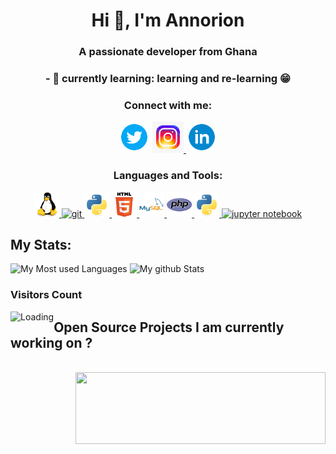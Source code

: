 
<div>


<h1 align="center">Hi 👋, I'm Annorion</h1>
<h3 align="center">A passionate developer from Ghana</h3>
<h3 align="center">- 📙 currently learning: learning and re-learning 😁️</h3>
<h3 align="center">Connect with me:</h3>
<p align="center">
<a href="https://twitter.com/GyimahAnnor" target="_blank"><img src="https://github.com/felaris/felaris/blob/master/images/icons8-twitter-circled.gif?raw=true" alt="Twitter Icon" height="50px" width="50px" /></a>
<a   href="https://www.instagram.com/its_gyimah/" target='_blank'> <img src="https://github.com/felaris/felaris/blob/master/images/icons8-instagram.gif?raw=true" alt ="Instagram icon"   width="50px" height="50px"  >  </a>
<a  href="www.linkedin.com/in/annor-gyimah/" target="_blank"><img src="https://github.com/felaris/felaris/blob/master/images/icons8-linkedin-circled.gif?raw=true" alt = "Linkedin icon"    width="50px" height="50px"></a>
</p>

<h3 align="center">Languages and Tools:</h3>
<p align="center"> <a href="https://www.linux.org/" target="_blank" rel="noreferrer"> <img src="https://raw.githubusercontent.com/devicons/devicon/master/icons/linux/linux-original.svg" alt="linux" width="40" height="40"/> </a>  <a href="https://git-scm.com/" target="_blank"> <img src="https://www.vectorlogo.zone/logos/git-scm/git-scm-icon.svg" alt="git" width="40" height="40"/> </a>  <a href="https://www.python.org" target="_blank" rel="noreferrer"> <img src="https://raw.githubusercontent.com/devicons/devicon/master/icons/python/python-original.svg" alt="python" width="40" height="40"/> </a>
<a href="https://www.w3.org/html/" target="_blank"> <img src="https://raw.githubusercontent.com/devicons/devicon/master/icons/html5/html5-original-wordmark.svg" alt="html5" width="40" height="40"/> </a> <a href="https://www.mysql.com/" target="_blank"> <img src="https://raw.githubusercontent.com/devicons/devicon/master/icons/mysql/mysql-original-wordmark.svg" alt="mysql" width="40" height="40"/> </a> <a href="https://www.php.net" target="_blank"> <img src="https://raw.githubusercontent.com/devicons/devicon/master/icons/php/php-original.svg" alt="php" width="40" height="40"/> </a> <a href="https://www.python.org" target="_blank"> <img src="https://raw.githubusercontent.com/devicons/devicon/master/icons/python/python-original.svg" alt="python" width="40" height="40"/> </a><a href="" target="_blank" > <img src="https://cdn.jsdelivr.net/gh/devicons/devicon/icons/jupyter/jupyter-original-wordmark.svg"  alt="jupyter notebook" width="40" height="40"/></a> </p>


## My Stats:
![My Most used Languages](https://github-readme-stats.vercel.app/api/top-langs/?username=Annor-Gyimah&langs_count=10&layout=compact&theme=radical&border_color=61dafb&border_radius=10)
![My github Stats](https://github-readme-stats.vercel.app/api?username=Annor-Gyimah&show_icons=true&theme=radical&border_color=61dafb&border_radius=10)



### Visitors Count
<img align="left" src = "https://profile-counter.glitch.me/Annor-Gyimah/count.svg" alt ="Loading">


## Open Source Projects I am currently working on ?

<br>

<div >
    <a href="https://github.com/Annor-Gyimah/socketra" title="socke~tra">
        <img align="right" width="400" height="115"
            src="https://github-readme-stats.vercel.app/api/pin/?username=Annor-Gyimah&repo=socketra&theme=radical&border_color=61dafb&border_radius=10" />
    </a>
</div>













